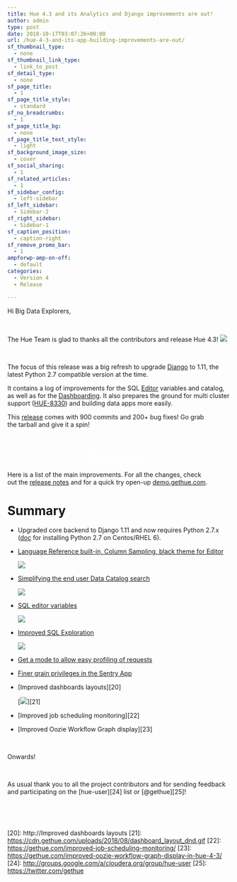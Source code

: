 ```yaml
---
title: Hue 4.3 and its Analytics and Django improvements are out!
author: admin
type: post
date: 2018-10-17T03:07:26+00:00
url: /hue-4-3-and-its-app-building-improvements-are-out/
sf_thumbnail_type:
  - none
sf_thumbnail_link_type:
  - link_to_post
sf_detail_type:
  - none
sf_page_title:
  - 1
sf_page_title_style:
  - standard
sf_no_breadcrumbs:
  - 1
sf_page_title_bg:
  - none
sf_page_title_text_style:
  - light
sf_background_image_size:
  - cover
sf_social_sharing:
  - 1
sf_related_articles:
  - 1
sf_sidebar_config:
  - left-sidebar
sf_left_sidebar:
  - Sidebar-2
sf_right_sidebar:
  - Sidebar-1
sf_caption_position:
  - caption-right
sf_remove_promo_bar:
  - 1
ampforwp-amp-on-off:
  - default
categories:
  - Version 4
  - Release

---
```

Hi Big Data Explorers,

&nbsp;

The Hue Team is glad to thanks all the contributors and release Hue 4.3! [<img src="https://cdn.gethue.com/uploads/2015/08/hue-logo-copy.png" />][1]

&nbsp;

The focus of this release was a big refresh to upgrade [Django][2] to 1.11, the latest Python 2.7 compatible version at the time.

It contains a log of improvements for the SQL [Editor][3] variables and catalog, as well as for the [Dashboarding][4]. It also prepares the ground for multi cluster support ([HUE-8330][5]) and building data apps more easily.

This [release][6] comes with 900 commits and 200+ bug fixes! Go grab the tarball and give it a spin!

<p style="text-align: center;">
  <a class="sf-button standard accent standard  dropshadow" style="color: #fff!important; font-size: 200%;" title="Click to download the tarball release" href="https://www.dropbox.com/s/bv2al5bvc7uwgls/hue-4.3.0.tgz?dl=0" target="_blank" rel="noopener noreferrer"><br /> <span class="text">Download</span><br /> </a>
</p>

Here is a list of the main improvements. For all the changes, check out the [release notes][7] and for <span style="font-weight: 400;">a quick try open-up </span>[<span style="font-weight: 400;">demo.gethue.com</span>][8]<span style="font-weight: 400;">.</span>

# Summary

  * Upgraded core backend to Django 1.11 and now requires Python 2.7.x ([doc][9] for installing Python 2.7 on Centos/RHEL 6).
  * [Language Reference built-in, Column Sampling, black theme for Editor][10]

    [<img src="https://cdn.gethue.com/uploads/2018/10/sample_context_operations.gif"/>][11]
  * [Simplifying the end user Data Catalog search][12]

    [<img src="https://cdn.gethue.com/uploads/2018/05/Top_Search_Drag.gif"/>][13]
  * [SQL editor variables][14]

    [<img src="https://cdn.gethue.com/uploads/2018/04/variables_multi.png"/>][15]
  * [Improved SQL Exploration][16]

    [<img src="https://cdn.gethue.com/uploads/2018/05/SQL_Context_Navigation.gif"/>][17]
  * [Get a mode to allow easy profiling of requests][18]
  * [Finer grain privileges in the Sentry App][19]
  * [Improved dashboards layouts][20]

    [<img src="https://cdn.gethue.com/uploads/2018/08/dashboard_layout_dnd.gif"/>][21]
  * [Improved job scheduling monitoring][22]
  * [Improved Oozie Workflow Graph display][23]

&nbsp;

Onwards!

&nbsp;

As usual thank you to all the project contributors and for sending feedback and participating on the [hue-user][24] list or [@gethue][25]!

&nbsp;

&nbsp;

 [1]: https://cdn.gethue.com/uploads/2015/08/hue-logo-copy.png
 [2]: https://www.djangoproject.com/
 [3]: https://gethue.com/sql-editor/
 [4]: https://gethue.com/search-dashboards/
 [5]: https://issues.cloudera.org/browse/HUE-8330
 [6]: https://github.com/cloudera/hue/commits/release-4.3.0
 [7]: http://cloudera.github.io/hue/docs-4.3.0/release-notes/release-notes-4.3.0.html
 [8]: http://demo.gethue.com/
 [9]: http://cloudera.github.io/hue/latest/admin-manual/manual.html#centosoracleredhat-6x
 [10]: https://gethue.com/additional-sql-improvements-in-hue-4-3/
 [11]: https://cdn.gethue.com/uploads/2018/10/sample_context_operations.gif
 [12]: https://gethue.com/simplifying-the-end-user-data-catalog-search/
 [13]: https://cdn.gethue.com/uploads/2018/05/Top_Search_Drag.gif
 [14]: https://gethue.com/sql-editor-variables/
 [15]: https://cdn.gethue.com/uploads/2018/04/variables_multi.png
 [16]: https://gethue.com/improved-sql-exploration-in-hue-4-3/
 [17]: https://cdn.gethue.com/uploads/2018/05/SQL_Context_Navigation.gif
 [18]: https://gethue.com/get-a-mode-to-allow-easy-profiling-of-requests/
 [19]: https://gethue.com/finer-grain-privileges/
 [20]: http://Improved dashboards layouts
 [21]: https://cdn.gethue.com/uploads/2018/08/dashboard_layout_dnd.gif
 [22]: https://gethue.com/improved-job-scheduling-monitoring/
 [23]: https://gethue.com/improved-oozie-workflow-graph-display-in-hue-4-3/
 [24]: http://groups.google.com/a/cloudera.org/group/hue-user
 [25]: https://twitter.com/gethue
